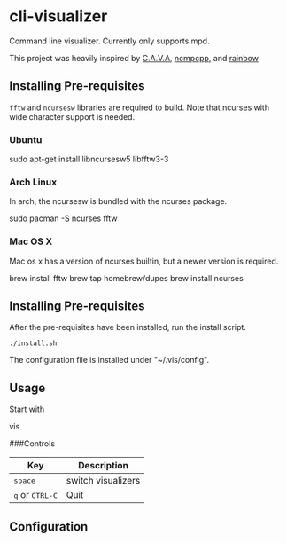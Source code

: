 # cli-visualizer

Command line visualizer. Currently only supports mpd.

This project was heavily inspired by [C.A.V.A](https://github.com/karlstav/cava), [ncmpcpp](http://rybczak.net/ncmpcpp/), and [rainbow](https://github.com/sickill/rainbow)

## Installing Pre-requisites

`fftw` and `ncursesw` libraries are required to build. Note that ncurses with wide character support is
needed.

### Ubuntu

  sudo apt-get install libncursesw5 libfftw3-3

### Arch Linux

In arch, the ncursesw is bundled with the ncurses package.

  sudo pacman -S ncurses fftw

### Mac OS X

Mac os x has a version of ncurses builtin, but a newer version is required.

  brew install fftw
  brew tap homebrew/dupes
  brew install ncurses

## Installing Pre-requisites

After the pre-requisites have been installed, run the install script.

    ./install.sh

The configuration file is installed under "~/.vis/config".

## Usage

Start with

  vis

###Controls

| Key | Description |
| --- | ----------- |
| <kbd>space</kbd> | switch visualizers |
| <kbd>q</kbd> or <kbd>CTRL-C</kbd>| Quit |

## Configuration
